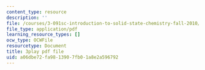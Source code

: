 ```yaml
---
content_type: resource
description: ''
file: /courses/3-091sc-introduction-to-solid-state-chemistry-fall-2010/a06dbe72fa9813907fb01a8e2a596792_NuoT9XPOjJ0.pdf
file_type: application/pdf
learning_resource_types: []
ocw_type: OCWFile
resourcetype: Document
title: 3play pdf file
uid: a06dbe72-fa98-1390-7fb0-1a8e2a596792
---
```

